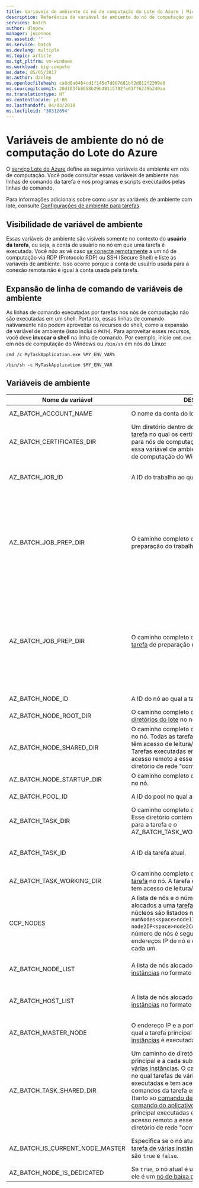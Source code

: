 ```yaml
---
title: Variáveis de ambiente do nó de computação do Lote do Azure | Microsoft Docs
description: Referência de variável de ambiente do nó de computação para análise de lote do Azure.
services: batch
author: dlepow
manager: jeconnoc
ms.assetid: ''
ms.service: batch
ms.devlang: multiple
ms.topic: article
ms.tgt_pltfrm: vm-windows
ms.workload: big-compute
ms.date: 05/05/2017
ms.author: danlep
ms.openlocfilehash: ca8d6a6484cd1f145e7d807681bf2d012f2399e0
ms.sourcegitcommit: 20d103fb8658b29b48115782fe01f76239b240aa
ms.translationtype: HT
ms.contentlocale: pt-BR
ms.lasthandoff: 04/03/2018
ms.locfileid: "30312694"
---
```

# <a name="azure-batch-compute-node-environment-variables"></a>Variáveis de ambiente do nó de computação do Lote do Azure
O [serviço Lote do Azure](https://azure.microsoft.com/services/batch/) define as seguintes variáveis de ambiente em nós de computação. Você pode consultar essas variáveis de ambiente nas linhas de comando da tarefa e nos programas e scripts executados pelas linhas de comando.

Para informações adicionais sobre como usar as variáveis de ambiente com lote, consulte [Configurações de ambiente para tarefas](https://docs.microsoft.com/azure/batch/batch-api-basics#environment-settings-for-tasks).

## <a name="environment-variable-visibility"></a>Visibilidade de variável de ambiente

Essas variáveis de ambiente são visíveis somente no contexto do **usuário da tarefa**, ou seja, a conta de usuário no nó em que uma tarefa é executada. Você *não* as vê caso [se conecte remotamente](https://azure.microsoft.com/documentation/articles/batch-api-basics/#connecting-to-compute-nodes) a um nó de computação via RDP (Protocolo RDP) ou SSH (Secure Shell) e liste as variáveis de ambiente. Isso ocorre porque a conta de usuário usada para a conexão remota não é igual à conta usada pela tarefa.

## <a name="command-line-expansion-of-environment-variables"></a>Expansão de linha de comando de variáveis de ambiente

As linhas de comando executadas por tarefas nos nós de computação não são executadas em um shell. Portanto, essas linhas de comando nativamente não podem aproveitar os recursos do shell, como a expansão de variável de ambiente (isso inclui o `PATH`). Para aproveitar esses recursos, você deve **invocar o shell** na linha de comando. Por exemplo, inicie `cmd.exe` em nós de computação do Windows ou `/bin/sh` em nós do Linux:

`cmd /c MyTaskApplication.exe %MY_ENV_VAR%`

`/bin/sh -c MyTaskApplication $MY_ENV_VAR`

## <a name="environment-variables"></a>Variáveis de ambiente

| Nome da variável                     | DESCRIÇÃO                                                              | Disponibilidade | Exemplo |
|-----------------------------------|--------------------------------------------------------------------------|--------------|---------|
| AZ_BATCH_ACCOUNT_NAME           | O nome da conta do lote à qual a tarefa pertence.                  | Todas as tarefas.   | mybatchaccount |
| AZ_BATCH_CERTIFICATES_DIR       | Um diretório dentro do [diretório de trabalho da tarefa][files_dirs] no qual os certificados são armazenados para nós de computação do Linux. Observe que essa variável de ambiente não se aplica aos nós de computação do Windows.                                                  | Todas as tarefas.   |  /mnt/batch/tasks/workitems/batchjob001/job-1/task001/certs |
| AZ_BATCH_JOB_ID                 | A ID do trabalho ao qual a tarefa pertence. | Todas as tarefas exceto a tarefa de inicialização. | batchjob001 |
| AZ_BATCH_JOB_PREP_DIR           | O caminho completo do [diretório da tarefa][files_dirs] de preparação do trabalho no nó. | Todas as tarefas, exceto a tarefa de inicialização e de preparação do trabalho. Disponível apenas se o trabalho for configurado com uma tarefa de preparação de trabalho. | C:\user\tasks\workitems\jobprepreleasesamplejob\job-1\jobpreparation |
| AZ_BATCH_JOB_PREP_DIR   | O caminho completo do [diretório de trabalho da tarefa][files_dirs] de preparação no nó. | Todas as tarefas, exceto a tarefa de inicialização e de preparação do trabalho. Disponível apenas se o trabalho for configurado com uma tarefa de preparação de trabalho. | C:\user\tasks\workitems\jobprepreleasesamplejob\job-1\jobpreparation\wd |
| AZ_BATCH_NODE_ID                | A ID do nó ao qual a tarefa foi atribuída. | Todas as tarefas. | Tvm-1219235766_3-20160919t172711z |
| AZ_BATCH_NODE_ROOT_DIR          | O caminho completo da raiz de todos os [diretórios do lote][files_dirs] no nó. | Todas as tarefas. | C:\user\tasks |
| AZ_BATCH_NODE_SHARED_DIR        | O caminho completo do [diretório compartilhado][files_dirs] no nó. Todas as tarefas executadas em um nó têm acesso de leitura/gravação a esse diretório. Tarefas executadas em outros nós não têm acesso remoto a esse diretório (não é um diretório de rede "compartilhado"). | Todas as tarefas. | C:\user\tasks\shared |
| AZ_BATCH_NODE_STARTUP_DIR       | O caminho completo do [diretório de tarefa inicial][files_dirs] no nó. | Todas as tarefas. | C:\user\tasks\startup |
| AZ_BATCH_POOL_ID                | A ID do pool no qual a tarefa está em execução. | Todas as tarefas. | batchpool001 |
| AZ_BATCH_TASK_DIR               | O caminho completo do [diretório da tarefa][files_dirs] no nó. Esse diretório contém o `stdout.txt` e `stderr.txt` para a tarefa e o AZ_BATCH_TASK_WORKING_DIR. | Todas as tarefas. | C:\user\tasks\workitems\batchjob001\job-1\task001 |
| AZ_BATCH_TASK_ID                | A ID da tarefa atual. | Todas as tarefas exceto a tarefa de inicialização. | task001 |
| AZ_BATCH_TASK_WORKING_DIR       | O caminho completo do [diretório de trabalho da tarefa][files_dirs] no nó. A tarefa em execução no momento tem acesso de leitura/gravação a esse diretório. | Todas as tarefas. | C:\user\tasks\workitems\batchjob001\job-1\task001\wd |
| CCP_NODES                       | A lista de nós e o número de núcleos por nó alocados a uma [tarefa de várias instâncias][multi_instance]. Nós e núcleos são listados no formato `numNodes<space>node1IP<space>node1Cores<space>`<br/>`node2IP<space>node2Cores<space> ...`, em que o número de nós é seguido por um ou mais endereços IP de nó e o número de núcleos de cada um. |  Várias instâncias principais e subtarefas. |`2 10.0.0.4 1 10.0.0.5 1` |
| AZ_BATCH_NODE_LIST              | A lista de nós alocados a uma [tarefa de várias instâncias][multi_instance] no formato `nodeIP;nodeIP`. | Várias instâncias principais e subtarefas. | `10.0.0.4;10.0.0.5` |
| AZ_BATCH_HOST_LIST              | A lista de nós alocados a uma [tarefa de várias instâncias][multi_instance] no formato `nodeIP,nodeIP`. | Várias instâncias principais e subtarefas. | `10.0.0.4,10.0.0.5` |
| AZ_BATCH_MASTER_NODE            | O endereço IP e a porta do nó de computação no qual a tarefa principal de uma [tarefa de várias instâncias][multi_instance] é executada. | Várias instâncias principais e subtarefas. | `10.0.0.4:6000`|
| AZ_BATCH_TASK_SHARED_DIR | Um caminho de diretório idêntico à tarefa principal e a cada subtarefa de uma [tarefa de várias instâncias][multi_instance]. O caminho existe em cada nó no qual tarefas de várias instâncias são executadas e tem acesso de leitura/gravação aos comandos da tarefa em execução nesse nó (tanto ao [comando de coordenação][coord_cmd] quanto o [comando do aplicativo][app_cmd]). Subtarefas ou uma tarefa principal executadas em outros nós não têm acesso remoto a esse diretório (não é um diretório de rede "compartilhado"). | Várias instâncias principais e subtarefas. | C:\user\tasks\workitems\multiinstancesamplejob\job-1\multiinstancesampletask |
| AZ_BATCH_IS_CURRENT_NODE_MASTER | Especifica se o nó atual é o nó mestre de uma [tarefa de várias instâncias][multi_instance]. Os valores possíveis são `true` e `false`.| Várias instâncias principais e subtarefas. | `true` |
| AZ_BATCH_NODE_IS_DEDICATED | Se `true`, o nó atual é um nó dedicado. Se `false`, ele é um [nó de baixa prioridade](batch-low-pri-vms.md). | Todas as tarefas. | `true` |

[files_dirs]: https://azure.microsoft.com/documentation/articles/batch-api-basics/#files-and-directories
[multi_instance]: https://azure.microsoft.com/documentation/articles/batch-mpi/
[coord_cmd]: https://azure.microsoft.com/documentation/articles/batch-mpi/#coordination-command
[app_cmd]: https://azure.microsoft.com/documentation/articles/batch-mpi/#application-command
